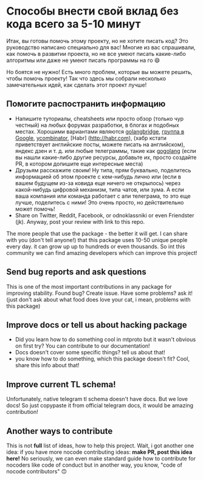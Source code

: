 # Способы внести свой вклад без кода всего за 5-10 минут

Итак, вы готовы помочь этому проекту, но не хотите писать код? Это руководство написано специально для вас! Многие из вас спрашивали, как помочь в развитии проекта, но не все умеют писать какие-либо алгоритмы или даже не умеют писать программы на го 😄

Но боятся не нужно! Есть много проблем, которые вы можете решить, чтобы помочь проекту! Так что здесь мы собрали несколько замечательных идей, как сделать этот проект лучше!

## Помогите распостранить информацию

* Напишите туториалы, cheatsheets или просто обзор (только чур честный) на любых форумах разработки, в блогах и подобных местах. Хорошими вариантами являются [golangbridge](https://forum.golangbridge.org/), [группа в Google](https://groups.google.com/g/golang-nuts), [ycombinator](https://news.ycombinator.com/newest), [Habr] (http://habr.com), (хабр кстати приветствует английские посты, можете писать на английском), яндекс дзен и т. д. или любые телеграммы, такие как [gogolang](https://t.me/gogolang) (если вы нашли какие-либо другие ресурсы, добавьте их, просто создайте PR, в котором допишите еще интересные места)
* Друзьям расскажите своим! Ну типа, прям буквально, поделитесь информацией об этом проекте с кем-нибудь лично или (если в вашем будущем из-за ковида еще ничего не открылось) через какой-нибудь цифровой механизм, типа чатов, или зума. А если ваша компания или команда работает с апи телеграма, то это еще лучше, поделитесь с ними! Это очень просто, но действительно может помочь!
* Share on Twitter, Reddit, Facebook, or odnoklassniki or even Friendster (jk). Anyway, post your review with link to this repo.

The more people that use the package - the better it will get. I can share with you (don't tell anyone!) that this package uses 10-50 unique people every day. it can grow up up to hundreds or even thousands. So int this community we can find amazing developers which can improve this project!

## Send bug reports and ask questions

This is one of the most important contributions in any package for improving stability. Found bug? Create issue. Have some problems? ask it! (just don't ask about what food does love your cat, i mean, problems with this package)

## Improve docs or tell us about hacking package

* Did you learn how to do something cool in mtproto but it wasn't obvious on first try? You can contribute to our documentation!
* Docs doesn't cover some specific things? tell us about that!
* you know how to do something, which this package doesn't fit? Cool, share this info about that!

## Improve current TL schema!

Unfortunately, native telegram tl schema doesn't have docs. But we love docs! So just copypaste it from official telegram docs, it would be amazing contribution!

## Another ways to contribute

This is not **full** list of ideas, how to help this project. Wait, i got another one idea: if you have more nocode contributing ideas: **make PR, post this idea here!** No seriously, we can even make standard guide how to contribute for nocoders like code of conduct but in another way, you know, "code of nocode contributors" 🙃
